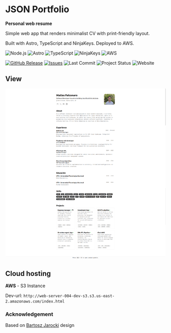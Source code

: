 # JSON Portfolio
**Personal web resume**

Simple web app that renders minimalist CV with print-friendly layout.

Built with Astro, TypeScript and NinjaKeys. Deployed to AWS.

![Node.js](https://img.shields.io/badge/-Node.js-339933?style=flat-square&logo=node.js&logoColor=white)
![Astro](https://img.shields.io/badge/-Astro-FF0000?style=flat-square&logo=astro&logoColor=white)
![TypeScript](https://img.shields.io/badge/-TypeScript-007ACC?style=flat-square&logo=typescript&logoColor=white)
![NinjaKeys](https://img.shields.io/badge/-NinjaKeys-333333?style=flat-square&logoColor=white)
![AWS](https://img.shields.io/badge/-AWS-FF9900?style=flat-square&logo=amazonaws&logoColor=white)

[![GitHub Release](https://img.shields.io/github/release/matiasfalconaro/Json-portfolio.svg?style=flat)](https://github.com/matiasfalconaro/Json-portfolio/releases)
[![Issues](https://img.shields.io/github/issues-raw/matiasfalconaro/Json-portfolio.svg?maxAge=25000)](https://github.com/matiasfalconaro/Json-portfolio/issues)
![Last Commit](https://img.shields.io/github/last-commit/matiasfalconaro/Json-portfolio.svg?style=flat)
![Project Status](https://img.shields.io/badge/status-active-green.svg)
![Website](https://img.shields.io/website-up-down-green-red/http/web-server-004-dev-s3.s3.us-east-2.amazonaws.com/index.html.svg?style=flat)

## View

![Page](./public/json_portfolio.drawio.png?raw=true "Title")

## Cloud hosting

**AWS** - S3 Instance

Dev-url: `http://web-server-004-dev-s3.s3.us-east-2.amazonaws.com/index.html`

### Acknowledgement

Based on [Bartosz Jarocki](https://github.com/BartoszJarocki/cv) design
